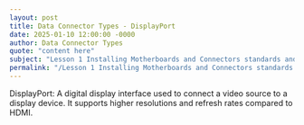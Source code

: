 ```yaml
---
layout: post
title: Data Connector Types - DisplayPort
date: 2025-01-10 12:00:00 -0000
author: Data Connector Types
quote: "content here"
subject: "Lesson 1 Installing Motherboards and Connectors standards and specifications"
permalink: "/Lesson 1 Installing Motherboards and Connectors standards and specifications/Data Connector Types/Data Connector Types - DisplayPort"
---
```


DisplayPort: A digital display interface used to connect a video source to a display device. It supports higher resolutions and refresh rates compared to HDMI.

